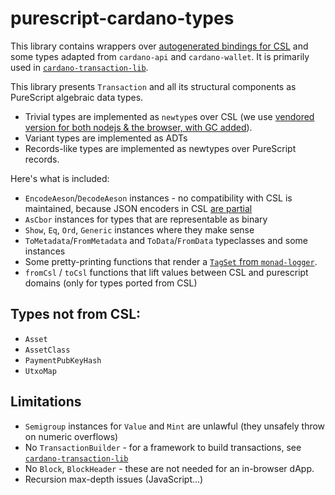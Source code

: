 # purescript-cardano-types

This library contains wrappers over [autogenerated bindings for CSL](https://github.com/mlabs-haskell/purescript-cardano-serialization-lib) and some types adapted from `cardano-api` and `cardano-wallet`. It is primarily used in [`cardano-transaction-lib`](https://github.com/Plutonomicon/cardano-transaction-lib/).

This library presents `Transaction` and all its structural components as PureScript algebraic data types.

- Trivial types are implemented as `newtype`s over CSL (we use [vendored version for both nodejs & the browser, with GC added](https://github.com/mlabs-haskell/cardano-serialization-lib-gc)).
- Variant types are implemented as ADTs
- Records-like types are implemented as newtypes over PureScript records.

Here's what is included:

- `EncodeAeson`/`DecodeAeson` instances - no compatibility with CSL is maintained, because JSON encoders in CSL [are partial](https://github.com/Emurgo/cardano-serialization-lib/issues/658)
- `AsCbor` instances for types that are representable as binary
- `Show`, `Eq`, `Ord`, `Generic` instances where they make sense
- `ToMetadata`/`FromMetadata` and `ToData`/`FromData` typeclasses and some instances
- Some pretty-printing functions that render a [`TagSet` from `monad-logger`](https://pursuit.purescript.org/packages/purescript-monad-logger/1.3.1/docs/Data.Log.Tag#t:TagSet).
- `fromCsl` / `toCsl` functions that lift values between CSL and purescript domains (only for types ported from CSL)

## Types not from CSL:

- `Asset`
- `AssetClass`
- `PaymentPubKeyHash`
- `UtxoMap`

## Limitations

- `Semigroup` instances for `Value` and `Mint` are unlawful (they unsafely throw on numeric overflows)
- No `TransactionBuilder` - for a framework to build transactions, see [`cardano-transaction-lib`](https://github.com/Plutonomicon/cardano-transaction-lib/)
- No `Block`, `BlockHeader` - these are not needed for an in-browser dApp.
- Recursion max-depth issues (JavaScript...)
